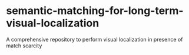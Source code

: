 # semantic-matching-for-long-term-visual-localization
 A comprehensive repository to perform visual localization in presence of match scarcity
